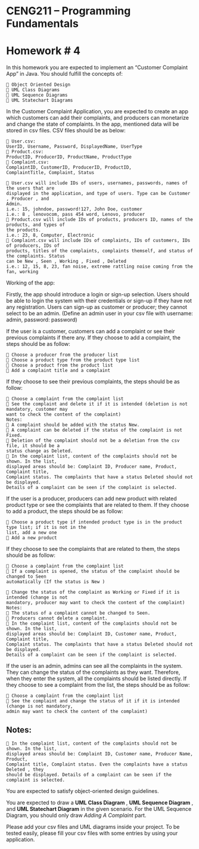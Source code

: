 # CENG211 – Programming Fundamentals

# Homework # 4

In this homework you are expected to implement an “Customer Complaint App” in Java.
You should fulfill the concepts of:

```
 Object Oriented Design
 UML Class Diagrams
 UML Sequence Diagrams
 UML Statechart Diagrams
```
In the Customer Complaint Application, you are expected to create an app which customers can
add their complaints, and producers can monetarize and change the state of complaints. In the
app, mentioned data will be stored in csv files. CSV files should be as below:

```
 User.csv:
UserID, Username, Password, DisplayedName, UserType
 Product.csv:
ProductID, ProducerID, ProductName, ProductType
 Complaint.csv:
ComplaintID, CustomerID, ProducerID, ProductID,
ComplaintTitle, Complaint, Status
```
```
 User.csv will include IDs of users, usernames, passwords, names of the users that are
displayed in the application, and type of users. Type can be Customer , Producer , and
Admin.
i.e.: 15, johndoe, password!127, John Doe, customer
i.e.: 8 , lenovocom, pass 454 word, Lenovo, producer
 Product.csv will include IDs of products, producers ID, names of the products, and types of
the products.
i.e.: 23, 8, Computer, Electronic
 Complaint.csv will include IDs of complaints, IDs of customers, IDs of producers, IDs of
products, titles of the complaints, complaints themself, and status of the complaints. Status
can be New , Seen , Working , Fixed , Deleted
i.e.: 12, 15, 8, 23, fan noise, extreme rattling noise coming from the fan, working
```

Working of the app:

Firstly, the app should introduce a login or sign-up selection. Users should be able to login the
system with their credentials or sign-up if they have not any registration. Users can sign-up as
customer or producer; they cannot select to be an admin. (Define an admin user in your csv file
with username: admin, password: password)

If the user is a customer, customers can add a complaint or see their previous complaints if there
any.
If they choose to add a complaint, the steps should be as follow:

```
 Choose a producer from the producer list
 Choose a product type from the product type list
 Choose a product from the product list
 Add a complaint title and a complaint
```
If they choose to see their previous complaints, the steps should be as follow:

```
 Choose a complaint from the complaint list
 See the complaint and delete it if it is intended (deletion is not mandatory, customer may
want to check the content of the complaint)
Notes:
 A complaint should be added with the status New.
 A complaint can be deleted if the status of the complaint is not Fixed.
 Deletion of the complaint should not be a deletion from the csv file, it should be a
status change as Deleted.
 In the complaint list, content of the complaints should not be shown. In the list,
displayed areas should be: Complaint ID, Producer name, Product, Complaint title,
Complaint status. The complaints that have a status Deleted should not be displayed.
Details of a complaint can be seen if the complaint is selected.
```
If the user is a producer, producers can add new product with related product type or see the
complaints that are related to them.
If they choose to add a product, the steps should be as follow:

```
 Choose a product type if intended product type is in the product type list; if it is not in the
list, add a new one
 Add a new product
```
If they choose to see the complaints that are related to them, the steps should be as follow:

```
 Choose a complaint from the complaint list
 If a complaint is opened, the status of the complaint should be changed to Seen
automatically (If the status is New )
```

```
 Change the status of the complaint as Working or Fixed if it is intended (change is not
mandatory, producer may want to check the content of the complaint)
Notes:
 The status of a complaint cannot be changed to Seen.
 Producers cannot delete a complaint.
 In the complaint list, content of the complaints should not be shown. In the list,
displayed areas should be: Complaint ID, Customer name, Product, Complaint title,
Complaint status. The complaints that have a status Deleted should not be displayed.
Details of a complaint can be seen if the complaint is selected.
```
If the user is an admin, admins can see all the complaints in the system. They can change the status
of the complaints as they want. Therefore, when they enter the system, all the complaints should
be listed directly.
If they choose to see a complaint from the list, the steps should be as follow:

```
 Choose a complaint from the complaint list
 See the complaint and change the status of it if it is intended (change is not mandatory,
admin may want to check the content of the complaint)
```
## Notes:

```
 In the complaint list, content of the complaints should not be shown. In the list,
displayed areas should be: Complaint ID, Customer name, Producer Name, Product,
Complaint title, Complaint status. Even the complaints have a status Deleted , they
should be displayed. Details of a complaint can be seen if the complaint is selected.
```
You are expected to satisfy object-oriented design guidelines.

You are expected to draw a **UML Class Diagram** , **UML Sequence Diagram** , and **UML Statechart
Diagram** in the given scenario. For the UML Sequence Diagram, you should only draw _Adding A
Complaint_ part.

Please add your csv files and UML diagrams inside your project. To be tested easily, please fill your
csv files with some entries by using your application.
